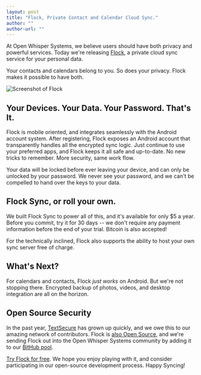 ```yaml
---
layout: post
title: "Flock, Private Contact and Calendar Cloud Sync."
author: ""
author-url: ""
---
```


At Open Whisper Systems, we believe users should have both privacy and powerful services.
Today we're releasing [Flock](https://play.google.com/store/apps/details?id=org.anhonesteffort.flock),
a private cloud sync service for your personal data.

Your contacts and calendars belong to you.  So does your privacy.  Flock makes it possible
to have both.

<img src="/blog/images/flock.png" class="nice" alt="Screenshot of Flock"/>

<!--more-->


## Your Devices. Your Data. Your Password. That's It.



Flock is mobile oriented, and integrates seamlessly with the Android account system. After registering, Flock
exposes an Android account that transparently handles all the encrypted sync logic. Just continue to use your
preferred apps, and Flock keeps it all safe and up-to-date. No new tricks to remember. More security, same work flow.

Your data will be locked before ever leaving your device, and can only be unlocked by your password. We never see
your password, and we can't be compelled to hand over the keys to your data.



## Flock Sync, or roll your own.


We built Flock Sync to power all of this, and it's available for only $5 a year. Before you commit, try it for 30
days -- we don't require any payment information before the end of your trial. Bitcoin is also accepted!

For the technically inclined, Flock also supports the ability to host your own sync server free of charge.


## What's Next?



For calendars and contacts, Flock *just works* on Android. But we're not stopping there. Encrypted backup of photos,
videos, and desktop integration are all on the horizon.


## Open Source Security

In the past year, [TextSecure](https://play.google.com/store/apps/details?id=org.thoughtcrime.securesms) has grown up quickly,
and we owe this to our amazing network of contributors.  Flock is [also Open Source](https://github.com/whispersystems/flock),
and we're sending Flock out into the Open Whisper Systems community by adding it to our [BitHub pool](/blog/bithub).

[Try Flock for free](https://play.google.com/store/apps/details?id=org.anhonesteffort.flock). We hope you enjoy playing with
it, and consider participating in our open-source development process. Happy Syncing!
